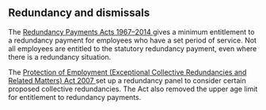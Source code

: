 ##  Redundancy and dismissals

The [ Redundancy Payments Acts 1967–2014
](http://www.irishstatutebook.ie/eli/1967/act/21/enacted/en/html) gives a
minimum entitlement to a redundancy payment for employees who have a set
period of service. Not all employees are entitled to the statutory redundancy
payment, even where there is a redundancy situation.

The [ Protection of Employment (Exceptional Collective Redundancies and
Related Matters) Act 2007
](http://www.irishstatutebook.ie/2007/en/act/pub/0027/index.html) set up a
redundancy panel to consider certain proposed collective redundancies. The Act
also removed the upper age limit for entitlement to redundancy payments.
